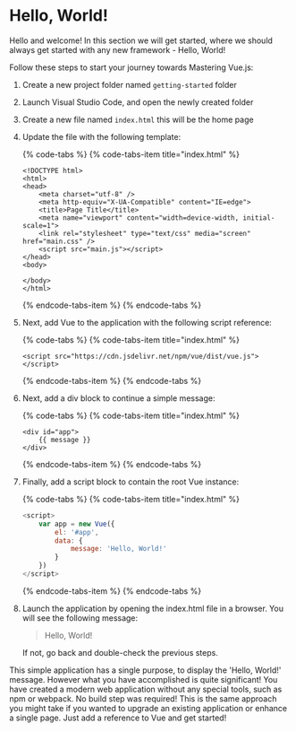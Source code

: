 # Hello, World!

Hello and welcome! In this section we will get started, where we should always get started with any new framework - Hello, World!

Follow these steps to start your journey towards Mastering Vue.js:

1. Create a new project folder named `getting-started` folder
2. Launch Visual Studio Code, and open the newly created folder
3. Create a new file named `index.html` this will be the home page
4. Update the file with the following template:

   {% code-tabs %}
   {% code-tabs-item title="index.html" %}
   ```markup
   <!DOCTYPE html>
   <html>
   <head>
       <meta charset="utf-8" />
       <meta http-equiv="X-UA-Compatible" content="IE=edge">
       <title>Page Title</title>
       <meta name="viewport" content="width=device-width, initial-scale=1">
       <link rel="stylesheet" type="text/css" media="screen" href="main.css" />
       <script src="main.js"></script>
   </head>
   <body>
    
   </body>
   </html>
   ```
   {% endcode-tabs-item %}
   {% endcode-tabs %}

5. Next, add Vue to the application with the following script reference: 

   {% code-tabs %}
   {% code-tabs-item title="index.html" %}
   ```markup
   <script src="https://cdn.jsdelivr.net/npm/vue/dist/vue.js"></script>
   ```
   {% endcode-tabs-item %}
   {% endcode-tabs %}

6. Next, add a div block to continue a simple message:

   {% code-tabs %}
   {% code-tabs-item title="index.html" %}
   ```markup
   <div id="app">
       {{ message }}
   </div>
   ```
   {% endcode-tabs-item %}
   {% endcode-tabs %}

7. Finally, add a script block to contain the root Vue instance:

   {% code-tabs %}
   {% code-tabs-item title="index.html" %}
   ```javascript
   <script>
       var app = new Vue({
           el: '#app',
           data: {
               message: 'Hello, World!'
           }
       })
   </script>
   ```
   {% endcode-tabs-item %}
   {% endcode-tabs %}

8. Launch the application by opening the index.html file in a browser. You will see the following message:

   > Hello, World!

   If not, go back and double-check the previous steps.

This simple application has a single purpose, to display the 'Hello, World!' message. However what you have accomplished is quite significant! You have created a modern web application without any special tools, such as npm or webpack. No build step was required! This is the same approach you might take if you wanted to upgrade an existing application or enhance a single page. Just add a reference to Vue and get started!







